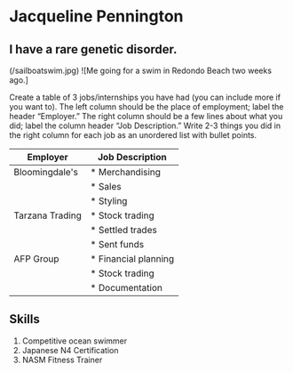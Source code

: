 # Jacqueline Pennington
## I have a rare genetic disorder. 

(/sailboatswim.jpg)
![Me going for a swim in Redondo Beach two weeks ago.] 

Create a table of 3 jobs/internships you have had (you can include more if you want to). The left column should be the place of employment; label the header “Employer.” The right column should be a few lines about what you did; label the column header “Job Description.”  Write 2-3 things you did in the right column for each job as an unordered list with bullet points.

| Employer        | Job Description |
| --------------- | --------------- |
| Bloomingdale's  | * Merchandising |
|                 | * Sales         |
|                 | * Styling       |
| Tarzana Trading | * Stock trading |
|                 | * Settled trades|
|                 | * Sent funds    |
| AFP Group       | * Financial planning |
|                 | * Stock trading        |
|                 | * Documentation       |

## Skills
1. Competitive ocean swimmer
2. Japanese N4 Certification
3. NASM Fitness Trainer




